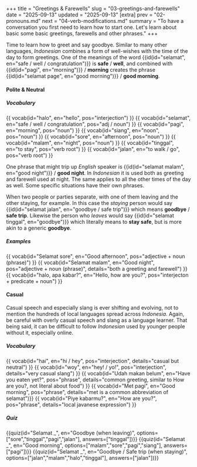 +++
title = "Greetings & Farewells"
slug = "03-greetings-and-farewells"
date = "2025-09-13"
updated = "2025-09-13"
[extra]
prev = "02-pronouns.md"
next = "04-verb-modifications.md"
summary = "To have a conversation you first need to learn how to start one. Let's learn about basic some basic greetings, farewells and other phrases."
+++

Time to learn how to greet and say goodbye. Similar to many other languages, _Indonesian_ combines a form of well-wishes with the time of the day to form greetings. One of the meanings of the word {{id(id="selamat", en="safe / well / congratulation")}} is **safe** / **well**, and combined with {{id(id="pagi", en="morning")}} / **morning** creates the phrase {{id(id="selamat page", en="good morning")}} / **good morning**.

#### Polite & Neutral

##### Vocabulary
<dl class="card grid4">
{{ vocab(id="halo", en="hello", pos="interjection") }}
{{ vocab(id="selamat", en="safe / well / congratulation", pos="adj / noun") }}
{{ vocab(id="pagi", en="morning", pos="noun") }}
{{ vocab(id="siang", en="noon", pos="noun") }}
{{ vocab(id="sore", en="afternoon", pos="noun") }}
{{ vocab(id="malam", en="night", pos="noun") }}
{{ vocab(id="tinggal", en="to stay", pos="verb root") }}
{{ vocab(id="jalan", en="to walk / go", pos="verb root") }}
</dl>

One phrase that might trip up _English_ speaker is {{id(id="selamat malam", en="good night")}} / **good night**. In _Indonesian_ it is used both as greeting and farewell used at night. The same applies to all the other times of the day as well. Some specific situations have their own phrases.

When two people or parties separate, with one of them leaving and the other staying, for example. In this case the _staying_ person would say {{id(id="selamat jalan", en="goodbye / safe trip")}} which means **goodbye** / **safe trip**. Likewise the person who _leaves_ would say {{id(id="selamat tinggal", en="goodbye")}} which literally means to **stay safe**, but is more akin to a generic **goodbye**.

##### Examples
<dl class="card examples">
{{ vocab(id="Selamat sore", en="Good afternoon", pos="adjective + noun (phrase)") }}
{{ vocab(id="Selamat malam", en="Good night", pos="adjective + noun (phrase)", details="both a greeting and farewell") }}
{{ vocab(id="halo, apa kabar?", en="Hello, how are you?", pos="interjecton + predicate + noun") }}
</dl>

#### Casual

Casual speech and especially slang is ever shifting and evolving, not to mention the hundreds of local languages spread across _Indonesia_. Again, be careful with overly casual speech and slang as a language learner. That being said, it can be difficult to follow _Indonesian_ used by younger people without it, especially online.

##### Vocabulary
<dl class="card grid1">
{{ vocab(id="hai", en="hi / hey", pos="interjection", details="casual but neutral") }}
{{ vocab(id="woy", en="hey! / yo!", pos="interjection", details="very casual slang") }}
{{ vocab(id="Udah makan belum", en="Have you eaten yet?", pos="phrase", details="common greeting, similar to How are you?, not literal about food") }}
{{ vocab(id="Met pagi", en="Good morning", pos="phrase", details="met is a common abbreviation of selamat")}}
{{ vocab(id="Piye kabarmu?", en="How are you?", pos="phrase", details="local javanese expression") }}
</dl>

##### Quiz
{{quiz(id="Selamat _", en="Goodbye (when leaving)", options=["sore","tinggal","pagi","jalan"], answers=["tinggal"])}}
{{quiz(id="Selamat _", en="Good morning", options=["malam","sore","pagi","siang"], answers=["pagi"])}}
{{quiz(id="Selamat _", en="Goodbye / Safe trip (when staying)", options=["jalan","malam","halo","tinggal"], answers=["jalan"])}}
